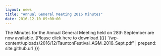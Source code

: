 ```yaml
---
layout: news
title: "Annual General Meeting 2016 Minutes"
date: 2016-12-10 09:00:00
---
```


The Minutes for the Annual General Meeting held on 28th September are now available. [Please click here to download.]({{ '/wp-content/uploads/2016/12/TauntonFestival_AGM_2016_Sept.pdf' | prepend: site.github.url }})